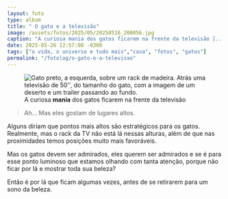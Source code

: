 ```yaml
---
layout: foto
type: album
title: " O gato e a televisão"
image: /assets/fotos/2025/05/20250516_200056.jpg
caption: "A curiosa mania dos gatos ficarem na frente da televisão [...]"
date: 2025-05-26 12:57:00 -0300
tags: ["a vida, o universo e tudo mais","casa", "fotos", "gatos"]
permalink: "/fotolog/o-gato-e-a-televisao"
---
```

<figure class="foto-post">
<img src="{{ site.baseurl }}/assets/fotos/2025/05/20250516_200056.jpg" alt="Gato preto, a esquerda, sobre um rack de madeira. Atrás uma televisão de 50'', do tamanho do gato, com a imagem de um deserto e um trailer passando ao fundo." title="Gatos e Televisão">
<figcaption>A curiosa <b>mania</b> dos gatos ficarem na frente da televisão</figcaption>
</figure>

<Blockquote class="citacao">Ah... Mas eles gostam de lugares altos.</blockquote>

Alguns diriam que pontos mais altos são estratégicos para os gatos. Realmente, mas o rack da TV não está lá nessas alturas, além de que nas proximidades temos posições muito mais favoráveis.  

Mas os gatos devem ser admirados, eles querem ser admirados e se é para esse ponto luminoso que estamos olhando com tanta atenção, porque não ficar por lá e mostrar toda sua beleza?  

Então é por lá que ficam algumas vezes, antes de se retirarem para um sono da beleza.
